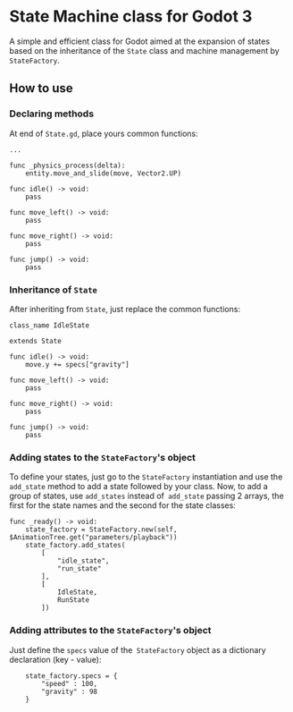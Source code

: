 # State Machine class for Godot 3

A simple and efficient class for Godot aimed at the expansion of states based on the inheritance of the `State` class and machine management by `StateFactory`.

## How to use

### Declaring methods

At end of `State.gd`, place yours common functions:

```gdscript
...

func _physics_process(delta):
	entity.move_and_slide(move, Vector2.UP)

func idle() -> void:
	pass

func move_left() -> void:
	pass

func move_right() -> void:
	pass

func jump() -> void:
	pass
```

### Inheritance of `State`

After inheriting from `State`, just replace the common functions:

```gdscript
class_name IdleState

extends State

func idle() -> void:
	move.y += specs["gravity"]

func move_left() -> void:
	pass

func move_right() -> void:
	pass

func jump() -> void:
	pass
```

### Adding states to the `StateFactory`'s object

To define your states, just go to the `StateFactory` instantiation and use the` add_state` method to add a state followed by your class. Now, to add a group of states, use `add_states` instead of` add_state` passing 2 arrays, the first for the state names and the second for the state classes:

```gdscript
func _ready() -> void:
	state_factory = StateFactory.new(self, $AnimationTree.get("parameters/playback"))
	state_factory.add_states(
		[
			"idle_state",
			"run_state"
		],
		[
			IdleState,
			RunState
		])
```

### Adding attributes to the `StateFactory`'s object

Just define the `specs` value of the` StateFactory` object as a dictionary declaration (key - value):

```gdscript
	state_factory.specs = {
		"speed" : 100,
		"gravity" : 98
	}
```